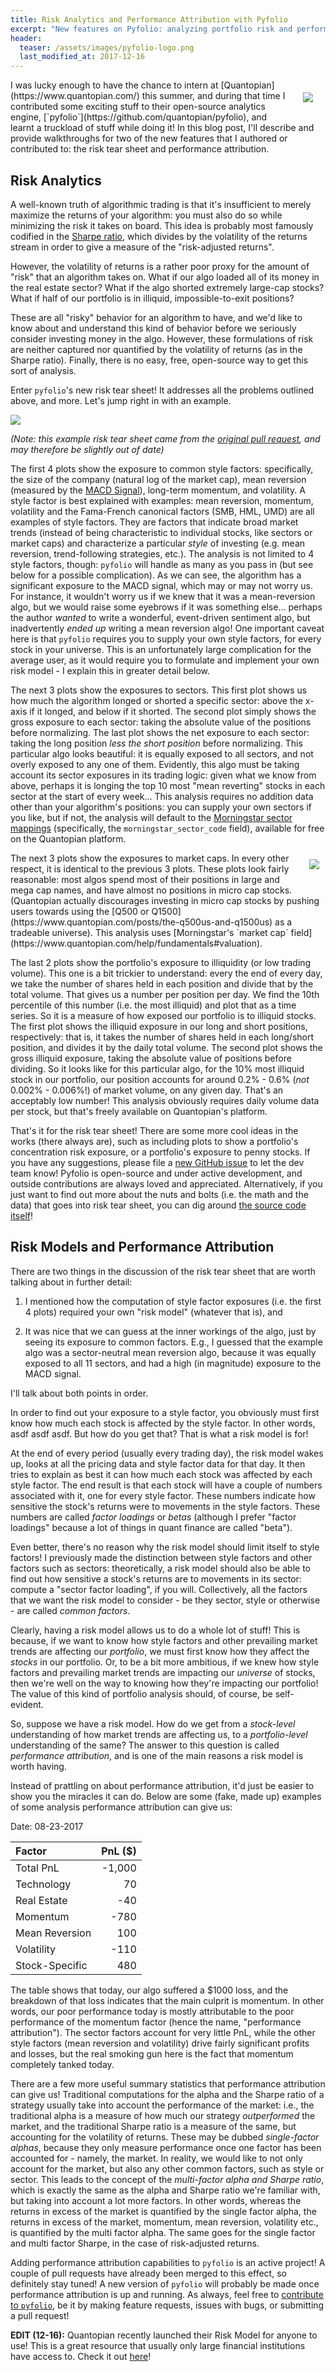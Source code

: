 ```yaml
---
title: Risk Analytics and Performance Attribution with Pyfolio
excerpt: "New features on Pyfolio: analyzing portfolio risk and performance"
header:
  teaser: /assets/images/pyfolio-logo.png
  last_modified_at: 2017-12-16
---
```


<img style="float: right; margin: 20px 20px" src="https://media.quantopian.com/logos/open_source/pyfolio-logo-03.png">
I was lucky enough to have the chance to intern at
[Quantopian](https://www.quantopian.com/) this summer, and during that time I
contributed some exciting stuff to their open-source analytics engine,
[`pyfolio`](https://github.com/quantopian/pyfolio), and learnt a truckload of
stuff while doing it! In this blog post, I'll describe and provide walkthroughs
for two of the new features that I authored or contributed to: the risk tear
sheet and performance attribution.

## Risk Analytics

A well-known truth of algorithmic trading is that it's insufficient to merely
maximize the returns of your algorithm: you must also do so while minimizing the
risk it takes on board. This idea is probably most famously codified in the
[Sharpe ratio](https://en.wikipedia.org/wiki/Sharpe_ratio#Definition), which
divides by the volatility of the returns stream in order to give a measure of
the "risk-adjusted returns".

However, the volatility of returns is a rather poor proxy for the amount of
"risk" that an algorithm takes on. What if our algo loaded all of its money in
the real estate sector? What if the algo shorted extremely large-cap stocks?
What if half of our portfolio is in illiquid, impossible-to-exit positions?

These are all "risky" behavior for an algorithm to have, and we'd like to know
about and understand this kind of behavior before we seriously consider investing
money in the algo. However, these formulations of risk are neither captured nor
quantified by the volatility of returns (as in the Sharpe ratio). Finally,
there is no easy, free, open-source way to get this sort of analysis.

Enter `pyfolio`'s new risk tear sheet! It addresses all the problems outlined
above, and more. Let's jump right in with an example.

<img align="middle" src="https://user-images.githubusercontent.com/19851673/27990609-375258e2-642a-11e7-9f51-76aa8c309ad1.png">

_(Note: this example risk tear sheet came from the [original pull
request](https://github.com/quantopian/pyfolio/pull/391), and may therefore be
slightly out of date)_

The first 4 plots show the exposure to common style factors: specifically, the
size of the company (natural log of the market cap), mean reversion (measured
by the [MACD Signal](http://www.investopedia.com/terms/m/macd.asp)), long-term
momentum, and volatility. 
A style factor is best explained with examples: mean reversion, momentum,
volatility and the Fama-French canonical factors (SMB, HML, UMD) are all
examples of style factors. They are factors that indicate broad market trends
(instead of being characteristic to individual stocks, like sectors or market
caps) and characterize a particular _style_ of investing (e.g. mean reversion,
trend-following strategies, etc.).
The analysis is not limited to 4 style factors, though: `pyfolio` will handle
as many as you pass in (but see below for a possible complication). As we can
see, the algorithm has a significant exposure to the MACD signal, which may or
may not worry us. For instance, it wouldn't worry us if we knew that it was a
mean-reversion algo, but we would raise some eyebrows if it was something
else... perhaps the author _wanted_ to write a wonderful, event-driven
sentiment algo, but inadvertently _ended up_ writing a mean reversion algo!
One important caveat here is that `pyfolio` requires you to supply your own
style factors, for every stock in your universe. This is an unfortunately large
complication for the average user, as it would require you to formulate and
implement your own risk model - I explain this in greater detail below.

The next 3 plots show the exposures to sectors. This first plot shows us how much
the algorithm longed or shorted a specific sector: above the x-axis if it
longed, and below if it shorted. The second plot simply shows the gross exposure
to each sector: taking the absolute value of the positions before normalizing.
The last plot shows the net exposure to each sector: taking the long position
_less the short position_ before normalizing. This particular algo looks
beautiful: it is equally exposed to all sectors, and not overly exposed to any
one of them. Evidently, this algo must be taking account its sector exposures
in its trading logic: given what we know from above, perhaps it is longing the
top 10 most "mean reverting" stocks in each sector at the start of every
week... This analysis requires no addition data other than your algorithm's
positions: you can supply your own sectors if you like, but if not, the analysis
will default to the [Morningstar sector
mappings](https://www.quantopian.com/help/fundamentals#asset-classification)
(specifically, the `morningstar_sector_code` field), available for free on the
Quantopian platform.

<img style="float: right; margin: 10px 10px" src="https://media.quantopian.com/logos/logo-q-press-red.png">
The next 3 plots show the exposures to market caps. In every other respect, it
is identical to the previous 3 plots. These plots look fairly reasonable: most
algos spend most of their positions in large and mega cap names, and have almost
no positions in micro cap stocks. (Quantopian actually discourages investing in
micro cap stocks by pushing users towards using the [Q500 or
Q1500](https://www.quantopian.com/posts/the-q500us-and-q1500us) as a tradeable
universe). This analysis uses [Morningstar's `market cap`
field](https://www.quantopian.com/help/fundamentals#valuation).

The last 2 plots show the portfolio's exposure to illiquidity (or low trading
volume). This one is a bit trickier to understand: every the end of every day,
we take the number of shares held in each position and divide that by the
total volume. That gives us a number per position per day. We find the 10th
percentile of this number (i.e. the most illiquid) and plot that as a time
series. So it is a measure of how exposed our portfolio is to illiquid stocks.
The first plot shows the illiquid exposure in our long and short positions,
respectively: that is, it takes the number of shares held in each long/short
position, and divides it by the daily total volume. The second plot shows the
gross illiquid exposure, taking the absolute value of positions before
dividing. So it looks like for this particular algo, for the 10% most illiquid
stock in our portfolio, our position accounts for around 0.2% - 0.6% (_not_
0.002% - 0.006%!) of market volume, on any given day. That's an acceptably low
number! This analysis obviously requires daily volume data per stock, but that's
freely available on Quantopian's platform.

That's it for the risk tear sheet! There are some more cool ideas in the
works (there always are), such as including plots to show a portfolio's
concentration risk exposure, or a portfolio's exposure to penny stocks. If you
have any suggestions, please file a [new GitHub
issue](https://github.com/quantopian/pyfolio/issues) to let the dev team know!
Pyfolio is open-source and under active development, and outside contributions
are always loved and appreciated. Alternatively, if you just want to find out
more about the nuts and bolts (i.e. the math and the data) that goes into risk
tear sheet, you can dig around [the source code
itself](https://github.com/quantopian/pyfolio/tree/master/pyfolio)!

## Risk Models and Performance Attribution

There are two things in the discussion of the risk tear sheet that are worth
talking about in further detail:

1. I mentioned how the computation of style factor exposures (i.e. the
first 4 plots) required your own "risk model" (whatever that is), and

2. It was nice that we can guess at the inner workings of the algo, just by
seeing its exposure to common factors. E.g., I guessed that the example algo
was a sector-neutral mean reversion algo, because it was equally exposed to
all 11 sectors, and had a high (in magnitude) exposure to the MACD signal.

I'll talk about both points in order.

In order to find out your exposure to a style factor, you obviously must first
know how much each stock is affected by the style factor. In other words, asdf
asdf asdf. But how do you get
that? That is what a risk model is for!

At the end of every period (usually every trading day), the risk model wakes
up, looks at all the pricing data and style factor data for that day.
It then tries to explain as best it can how much each stock was affected by
each style factor. The end result is that each stock will have a couple of
numbers associated with it, one for every style factor. These numbers indicate
how sensitive the stock's returns were to movements in the style factors. These
numbers are called _factor loadings_ or _betas_ (although I prefer "factor
loadings" because a lot of things in quant finance are called "beta").

Even better, there's no reason why the risk model should limit itself to style
factors! I previously made the distinction between style factors and other
factors such as sectors: theoretically, a risk model should also be able to find
out how sensitive a stock's returns are to movements in its sector: compute a
"sector factor loading", if you will. Collectively, all the factors that we want
the risk model to consider - be they sector, style or otherwise - are called
_common factors_.

Clearly, having a risk model allows us to do a whole lot of stuff! This is
because, if we want to know how style factors and other prevailing market trends
are affecting our _portfolio_, we must first know how they affect the _stocks_
in our portfolio. Or, to be a bit more ambitious, if we knew how style factors
and prevailing market trends are impacting our _universe_ of stocks, then we're
well on the way to knowing how they're impacting our portfolio! The value of
this kind of portfolio analysis should, of course, be self-evident.

So, suppose we have a risk model. How do we get from a _stock-level_ understanding
of how market trends are affecting us, to a _portfolio-level_ understanding of the
same? The answer to this question is called _performance attribution_, and is
one of the main reasons a risk model is worth having.

Instead of prattling on about performance attribution, it'd just be easier to
show you the miracles it can do. Below are some (fake, made up) examples of some
analysis performance attribution can give us:

Date: 08-23-2017

| Factor         | PnL ($)       |
|:-------------- | -------------:|
| Total PnL      |       -1,000  |
| Technology     |           70  |
| Real Estate    |          -40  |
| Momentum       |         -780  |
| Mean Reversion |          100  |
| Volatility     |         -110  |
| Stock-Specific |          480  |

The table shows that today, our algo suffered a $1000 loss, and the breakdown of
that loss indicates that the main culprit is momentum. In other words, our poor
performance today is mostly attributable to the poor performance of the momentum
factor (hence the name, "performance attribution"). The sector factors account
for very little PnL, while the other style factors (mean reversion and
volatility) drive fairly significant profits and losses, but the real smoking
gun here is the fact that momentum completely tanked today.

There are a few more useful summary statistics that performance attribution can
give us! Traditional computations for the alpha and the Sharpe ratio of a
strategy usually take into account the performance of the market: i.e., the
traditional alpha is a measure of how much our strategy _outperformed_ the
market, and the traditional Sharpe ratio is a measure of the same, but
accounting for the volatility of returns. These may be dubbed _single-factor
alphas_, because they only measure performance once one factor has been
accounted for - namely, the market. In reality, we would like to not only
account for the market, but also any other common factors, such as style or
sector. This leads to the concept of the _multi-factor alpha and Sharpe ratio_,
which is exactly the same as the alpha and Sharpe ratio we're familiar with, but
taking into account a lot more factors. In other words, whereas the returns in
excess of the market is quantified by the single factor alpha, the returns in
excess of the market, momentum, mean reversion, volatility etc., is
quantified by the multi factor alpha. The same goes for the single factor and
multi factor Sharpe, in the case of risk-adjusted returns.

Adding performance attribution capabilities to `pyfolio` is an active project! A
couple of pull requests have already been merged to this effect, so definitely
stay tuned! A new version of `pyfolio` will probably be made once performance
attribution is up and running. As always, feel free to
[contribute to `pyfolio`](https://github.com/quantopian/pyfolio), be it by
making feature requests, issues with bugs, or submitting a pull request!

**EDIT (12-16):** Quantopian recently launched their Risk Model for anyone to
use! This is a great resource that usually only large financial institutions
have access to. Check it out [here](https://www.quantopian.com/risk-model)!

